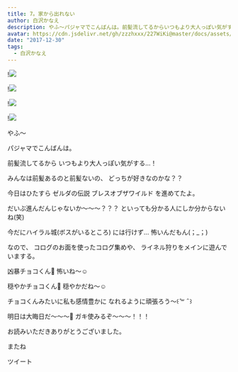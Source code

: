 ```yaml
---
title: 7。家から出れない
author: 白沢かなえ
description: やふ〜パジャマでこんばんは。前髪流してるからいつもより大人っぽい気がする…！みんなは前髪あるのと前髪ないの、どっちが好きなのかな？？今...
avatar: https://cdn.jsdelivr.net/gh/zzzhxxx/227WiKi@master/docs/assets/photo/avatar/kanae.jpg
date: "2017-12-30"
tags:
  - 白沢かなえ
---
```


!![](https://cdn.jsdelivr.net/gh/zzzhxxx/227WiKi-image@master/blog-image/kanae-2017-12-30_1.jpg)

!![](https://cdn.jsdelivr.net/gh/zzzhxxx/227WiKi-image@master/blog-image/kanae-2017-12-30_2.jpg)

!![](https://cdn.jsdelivr.net/gh/zzzhxxx/227WiKi-image@master/blog-image/kanae-2017-12-30_3.jpg)

!![](https://cdn.jsdelivr.net/gh/zzzhxxx/227WiKi-image@master/blog-image/kanae-2017-12-30_4.jpg)








やふ〜





パジャマでこんばんは。

前髪流してるから
いつもより大人っぽい気がする…！


みんなは前髪あるのと前髪ないの、
どっちが好きなのかな？？












今日はひたすら
ゼルダの伝説 ブレスオブザワイルド
を進めてたよ。





だいぶ進んだんじゃないか〜〜〜？？？
といっても分かる人にしか分からないね(笑)

今だにハイラル城(ボスがいるところ)
には行けず…
怖いんだもん(；_；)

なので、
コログのお面を使ったコログ集めや、
ライネル狩りをメインに遊んでいまする。









凶暴チョコくん🐶
怖いね〜☺️





穏やかチョコくん🐶
穏やかだね〜☺️


チョコくんみたいに私も感情豊かに
なれるように頑張ろう〜꒰   ̑꒳  ̑ ꒱



明日は大晦日だ〜〜〜🍳
ガキ使みるぞ〜〜〜！！！





お読みいただきありがとうございました。

またね


ツイート



